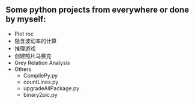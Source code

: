 ## Some python projects from everywhere or done by myself:

- Plot roc
- 隐含波动率的计算
- 推理游戏
- 创建照片马赛克
- Grey Relation Analysis
- Others
    - CompilePy.py
    - countLines.py
    - upgradeAllPackage.py
    - binary2pic.py
